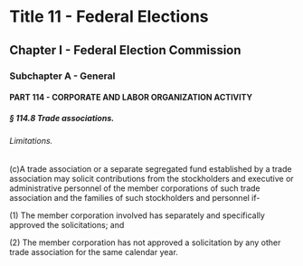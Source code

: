 
# Title 11 - Federal Elections
## Chapter I - Federal Election Commission
### Subchapter A - General
#### PART 114 - CORPORATE AND LABOR ORGANIZATION ACTIVITY
##### § 114.8 Trade associations.
###### Limitations.

(c)A trade association or a separate segregated fund established by a trade association may solicit contributions from the stockholders and executive or administrative personnel of the member corporations of such trade association and the families of such stockholders and personnel if-

(1) The member corporation involved has separately and specifically approved the solicitations; and

(2) The member corporation has not approved a solicitation by any other trade association for the same calendar year.
